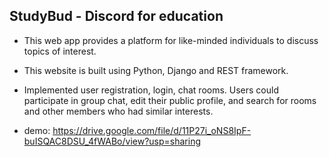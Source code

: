 ## StudyBud - Discord for education

* This web app provides a platform for like-minded individuals to discuss topics of interest. 
* This website is built using Python, Django and REST framework. 
* Implemented user registration, login, chat rooms. Users could participate in group chat, edit their public  profile, and search for rooms and other members who had similar interests.

* demo: https://drive.google.com/file/d/11P27i_oNS8IpF-buISQAC8DSU_4fWABo/view?usp=sharing
